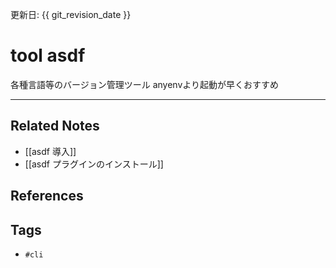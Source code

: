 更新日: {{ git_revision_date }}

# tool asdf
各種言語等のバージョン管理ツール
anyenvより起動が早くおすすめ

---
## Related Notes
- [[asdf 導入]]
- [[asdf プラグインのインストール]]

## References


## Tags
- `#cli`